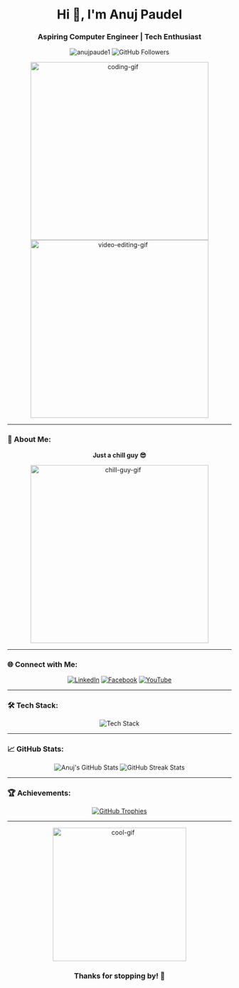 <h1 align="center">Hi 👋, I'm Anuj Paudel</h1>
<h3 align="center">Aspiring Computer Engineer | Tech Enthusiast</h3>

<p align="center"> 
  <img src="https://komarev.com/ghpvc/?username=anujpaude1&label=Profile%20views&color=0e75b6&style=flat" alt="anujpaude1" /> 
  <img src="https://img.shields.io/github/followers/anujpaude1?style=social" alt="GitHub Followers">
</p>

<div align="center">
  <img src="https://media0.giphy.com/media/v1.Y2lkPTc5MGI3NjExOGxseG4xbmI1bDltOHpneGlwc2pzaTd3cGlubWZyM2xqOXFqMHJ5aSZlcD12MV9pbnRlcm5hbF9naWZfYnlfaWQmY3Q9Zw/78XCFBGOlS6keY1Bil/giphy.webp" height="400" alt="coding-gif" />
  <img src="https://media1.giphy.com/media/v1.Y2lkPTc5MGI3NjExam5uYWJqODN3ZWxhbmNkZjh5emgxM2xyOHQwdWtzMnd5dnU2cDE0ZCZlcD12MV9pbnRlcm5hbF9naWZfYnlfaWQmY3Q9Zw/Lopx9eUi34rbq/giphy.webp" height="400" alt="video-editing-gif" />
</div>

---

### 🚀 About Me:
<div align="center">
  <p><b>Just a chill guy 😎 </b></p>
  <img src="https://media3.giphy.com/media/v1.Y2lkPTc5MGI3NjExajFrcGt0NHpmbmd1NWF5M3F4dzd6c2FvaHJrMTF3MWJyeXE3d2ZtbCZlcD12MV9pbnRlcm5hbF9naWZfYnlfaWQmY3Q9Zw/qJzZ4APiDZQuJDY7vh/giphy.webp" width="400" alt="chill-guy-gif" />
</div>


---

### 🌐 Connect with Me:
<p align="center">
  <a href="https://linkedin.com/in/anuj--paudel" target="_blank"><img src="https://img.shields.io/badge/LinkedIn-0077B5?style=for-the-badge&logo=linkedin&logoColor=white" alt="LinkedIn" /></a>
  <a href="https://fb.com/anujpaudel.69" target="_blank"><img src="https://img.shields.io/badge/Facebook-1877F2?style=for-the-badge&logo=facebook&logoColor=white" alt="Facebook" /></a>
  <a href="https://www.youtube.com/@dimension_study" target="_blank"><img src="https://img.shields.io/badge/YouTube-FF0000?style=for-the-badge&logo=youtube&logoColor=white" alt="YouTube" /></a>
</p>

---

### 🛠️ Tech Stack:
<p align="center">
  <img src="https://skillicons.dev/icons?i=c,python,django,flask,fastapi,js,typescript,nodejs,react,nextjs,vue,svelte,angular,tailwind,bootstrap,express,mysql,mongodb,postgres,redis,graphql,selenium,prisma,figma,photoshop,illustrator,canva,ae,premiere,blender,unity" alt="Tech Stack" />
</p>

---

### 📈 GitHub Stats:
<div align="center">
  <img src="https://github-readme-stats.vercel.app/api?username=anujpaude1&show_icons=true&theme=radical" alt="Anuj's GitHub Stats" />
  <img src="https://github-readme-streak-stats.herokuapp.com/?user=anujpaude1&theme=radical" alt="GitHub Streak Stats" />
</div>

---

### 🏆 Achievements:
<p align="center">
  <a href="https://github.com/ryo-ma/github-profile-trophy">
    <img src="https://github-profile-trophy.vercel.app/?username=anujpaude1&theme=gruvbox&no-frame=true&margin-w=15&margin-h=15" alt="GitHub Trophies" />
  </a>
</p>

---

<div align="center">
  <img src="https://media.giphy.com/media/l2JehQ2GitHGdVG9y/giphy.gif" width="300" alt="cool-gif" />
  <h3>Thanks for stopping by! 🚀</h3>
</div>
